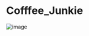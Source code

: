 # Cofffee_Junkie


![image](https://user-images.githubusercontent.com/104692252/224666197-505e0b87-e28a-4ea0-8f01-2b3036fd41e9.png)
